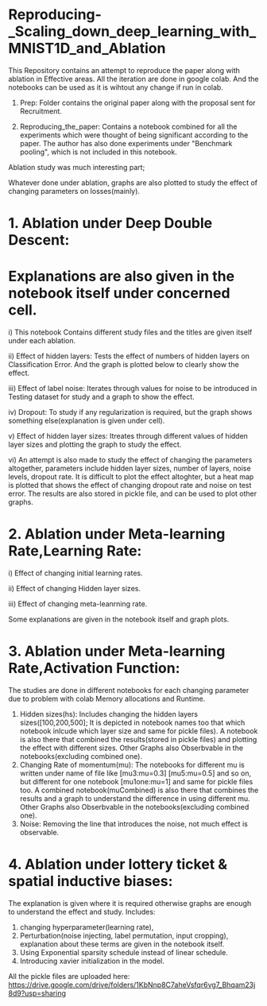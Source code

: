 # Reproducing-_Scaling_down_deep_learning_with_MNIST1D_and_Ablation

This Repository contains an attempt to reproduce the paper along with ablation in Effective areas.
All the iteration are done in google colab. And the notebooks can be used as it is wihtout any change if run in colab.

1. Prep: Folder contains the original paper along with the proposal sent for Recruitment.
   
2. Reproducing_the_paper: Contains a notebook combined for all the experiments which were thought of being significant according to the paper. The author has also done experiments under "Benchmark pooling", which is not included in this notebook.

Ablation study was much interesting part;

Whatever done under ablation, graphs are also plotted to study the effect of changing parameters on losses(mainly).


# 1. Ablation under Deep Double Descent:
   # Explanations are also given in the notebook itself under concerned cell.
   i) This notebook Contains different study files and the titles are given itself under each ablation.
   
   ii) Effect of hidden layers: Tests the effect of numbers of hidden layers on Classification Error. And the graph is plotted below to clearly show the effect.
   
   iii) Effect of label noise: Iterates through values for noise to be introduced in Testing dataset for study and a graph to show the effect.
   
   iv) Dropout: To study if any regularization is required, but the graph shows something else(explanation is given under cell).
   
   v) Effect of hidden layer sizes: Itreates through different values of hidden layer sizes and plotting the graph to study the effect.
   
   vi) An attempt is also made to study the effect of changing the parameters altogether, parameters include hidden layer sizes, number of layers, noise levels, dropout rate. It is difficult to plot the effect altoghter, but a heat map is plotted that shows the effect of changing dropout rate and noise on test error. The results are also stored in pickle file, and can be used to plot other graphs.
   

# 2. Ablation under Meta-learning Rate,Learning Rate:
   i) Effect of changing initial learning rates.
   
   ii) Effect of changing Hidden layer sizes.
   
   iii) Effect of changing meta-leanrning rate.
   
   Some explanations are given in the notebook itself and graph plots.
   

# 3. Ablation under Meta-learning Rate,Activation Function:
   The studies are done in different notebooks for each changing parameter due to problem with colab Memory allocations and Runtime.
   1. Hidden sizes(hs): Includes changing the hidden layers sizes([100,200,500]; It is depicted in notebook names too that which notebook inlcude which layer size and same for pickle files). A notebook is also there that combined the results(stored in pickle files) and plotting the effect with different sizes. Other Graphs also Obserbvable in the notebooks(excluding combined one).
   2. Changing Rate of momentum(mu): The notebooks for different mu is written under name of file like [mu3:mu=0.3] [mu5:mu=0.5] and so on, but different for one notebook [mu1one:mu=1] and same for pickle files too. A combined notebook(muCombined) is also there that combines the results and a graph to understand the difference in using different mu. Other Graphs also Obserbvable in the notebooks(excluding combined one).
   3. Noise: Removing the line that introduces the noise, not much effect is observable.
      

# 4. Ablation under lottery ticket & spatial inductive biases:
   The explanation is given where it is required otherwise graphs are enough to understand the effect and study.
   Includes:
   1. changing hyperparameter(learning rate),
   2. Perturbation(noise injecting, label permutation, input cropping), explanation about these terms are given in the notebook itself.
   3. Using Exponential sparsity schedule instead of linear schedule.
   4. Introducing xavier initialization in the model.


All the pickle files are uploaded here: https://drive.google.com/drive/folders/1KbNnp8C7aheVsfqr6vg7_Bhqam23j8d9?usp=sharing
   
